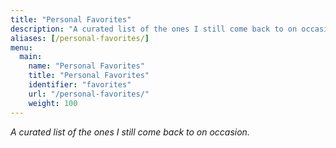 ```yaml
---
title: "Personal Favorites"
description: "A curated list of the ones I still come back to on occasion."
aliases: [/personal-favorites/]
menu:
  main:
    name: "Personal Favorites"
    title: "Personal Favorites"
    identifier: "favorites"
    url: "/personal-favorites/"
    weight: 100
---
```


*A curated list of the ones I still come back to on occasion.*